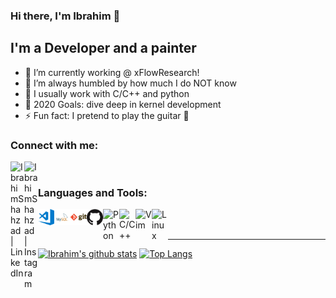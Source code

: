 ### Hi there, I'm Ibrahim 👋

## I'm a Developer and a painter
- 🔭 I’m currently working @ xFlowResearch!
- 🌱 I’m always humbled by how much I do NOT know
- 👯 I usually work with C/C++ and python
- 🥅 2020 Goals: dive deep in kernel development
- ⚡ Fun fact: I pretend to play the guitar 🤣

### Connect with me:

[<img align="left" alt="IbrahimShahzad | LinkedIn" width="22px" src="https://cdn.jsdelivr.net/npm/simple-icons@v3/icons/linkedin.svg" />][linkedin]
[<img align="left" alt="IbrahimShahzad | Instagram" width="22px" src="https://cdn.jsdelivr.net/npm/simple-icons@v3/icons/instagram.svg" />][instagram]

<br />

### Languages and Tools:

<img align="left" alt="Visual Studio Code" width="26px" src="https://raw.githubusercontent.com/github/explore/80688e429a7d4ef2fca1e82350fe8e3517d3494d/topics/visual-studio-code/visual-studio-code.png" />
<img align="left" alt="MySQL" width="26px" src="https://raw.githubusercontent.com/github/explore/80688e429a7d4ef2fca1e82350fe8e3517d3494d/topics/mysql/mysql.png" />
<img align="left" alt="Git" width="26px" src="https://raw.githubusercontent.com/github/explore/80688e429a7d4ef2fca1e82350fe8e3517d3494d/topics/git/git.png" />
<img align="left" alt="GitHub" width="26px" src="https://raw.githubusercontent.com/github/explore/78df643247d429f6cc873026c0622819ad797942/topics/github/github.png" />
<img align="left" alt="Python" width="26px" src="https://image.flaticon.com/icons/png/512/919/919852.png" />
<img align="left" alt="C/C++" width="26px" src="https://user-images.githubusercontent.com/42747200/46140125-da084900-c26d-11e8-8ea7-c45ae6306309.png" />
<img align="left" alt="Vim" width="26px" src="https://github.com/jasonlong/vim-replacement-icon/blob/master/vim.png" />
<img align="left" alt="Linux" width="26px" src="https://image.flaticon.com/icons/svg/25/25719.svg" />

<br />
<br />

[instagram]: https://instagram.com/callmeibi
[linkedin]: https://linkedin.com/in/ibrahim-shahzad-71305773/

---


[![Ibrahim's github stats](https://github-readme-stats.vercel.app/api?username=IbrahimShahzad&theme=gotham&show_icons=true&count_private=true)](https://github.com/IbrahimShahzad)
[![Top Langs](https://github-readme-stats.vercel.app/api/top-langs/?username=IbrahimShahzad&theme=gotham&show_icons=true&layout=compact)](https://github.com/IbrahimShahzad)
